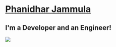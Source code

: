 # [Phanidhar Jammula](https://github.com/PhanidharJammula)

## I'm a Developer and an Engineer!



![](https://komarev.com/ghpvc/?username=PhanidharJammula&style=flat-square)
